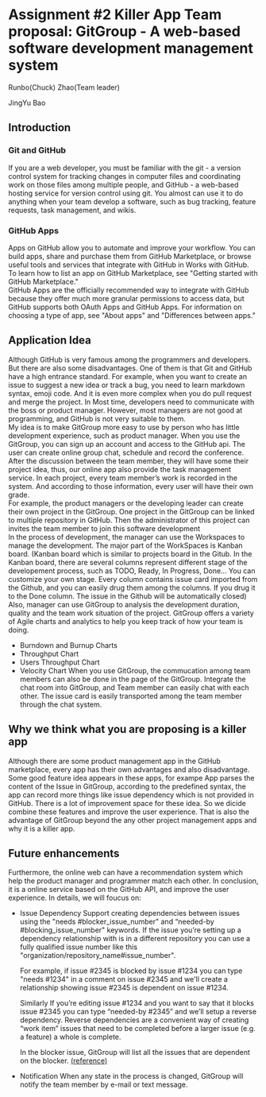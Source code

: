 # Assignment #2 Killer App Team proposal: GitGroup - A web-based software development management system

Runbo(Chuck) Zhao(Team leader)

JingYu Bao

## Introduction

### Git and GitHub

If you are a web developer, you must be familiar with the git - a version control system for tracking changes in computer files and coordinating work on those files among multiple people, and GitHub - a web-based hosting service for version control using git. You almost can use it to do anything when your team develop a software, such as bug tracking, feature requests, task management, and wikis.

### GitHub Apps

Apps on GitHub allow you to automate and improve your workflow. You can build apps, share and purchase them from GitHub Marketplace, or browse useful tools and services that integrate with GitHub in Works with GitHub. To learn how to list an app on GitHub Marketplace, see "Getting started with GitHub Marketplace."<br>
GitHub Apps are the officially recommended way to integrate with GitHub because they offer much more granular permissions to access data, but GitHub supports both OAuth Apps and GitHub Apps. For information on choosing a type of app, see "About apps" and "Differences between apps."

## Application Idea

Although GitHub is very famous among the programmers and developers. But there are also some disadvantages. One of them is that Git and GitHub have a high entrance standard. For example, when you want to create an issue to suggest a new idea or track a bug, you need to learn markdown
syntax, emoji code. And it is even more complex when you do pull request and merge the project. In Most time, developers need to communicate with the boss or product manager. However, most managers are not good at programming, and GitHub is not very suitable to them. <br>
My idea is to make GitGroup more easy to use by person who has little development experience, such as product manager. When you use the GitGroup, you can sign up an account and access to the GitHub api. The user can create online group chat, schedule and record the conference. After the discussion between the team member, they will have some their project idea, thus, our online app also provide the task management service. In each project, every team member’s work is recorded in the system. And according to those information, every user will have their own grade. <br>
For example, the product managers or the developing leader can create their own project in the GitGroup. One project in the GitGroup can be linked to multiple repository in GitHub. Then the administrator of this project can invites the team member to join this software development<br>
In the process of development, the manager can use the Workspaces to manage the development. The major part of the WorkSpaces is Kanban board. (Kanban board which is similar to projects board in the Gitub. In the Kanban board, there are several columns represent different stage of the developement process, such as TODO, Ready, In Progress, Done... You can customize your own stage. Every column contains issue card imported from the Github, and you can easily drug them among the columns. If you drug it to the Done column. The issue in the Github will be automatically closed) <br>
Also, manager can use GitGroup to analysis the development duration, quality and the team work situation of the project. GitGroup offers a variety of Agile charts and analytics to help you keep track of how your team is doing.

- Burndown and Burnup Charts
- Throughput Chart
- Users Throughput Chart
- Velocity Chart
  When you use GitGroup, the commucation among team members can also be done in the page of the GitGroup. Integrate the chat room into GitGroup, and Team member can easily chat with each other.
  The issue card is easily transported among the team member through the chat system.

## Why we think what you are proposing is a killer app

Although there are some product management app in the GitHub marketplace, every app has their own advantages and also disadvantage. Some good feature idea appears in these apps, for exampe App parses the content of the Issue in GitGroup, according to the predefined syntax, the app can record more things like issue dependency which is not provided in GitHub. There is a lot of improvement space for these idea. So we dicide combine these features and improve the user experience. That is also the advantage of GitGroup beyond the any other project management apps and why it is a killer app.

## Future enhancements

Furthermore, the online web can have a recommendation system which help the product manager and programmer match each other. In conclusion, it is a online service based on the GitHub API, and improve the user experience.
In details, we will foucus on:

- Issue Dependency
  Support creating dependencies between issues using the "needs #blocker_issue_number" and “needed-by #blocking_issue_number" keywords. If the issue you’re setting up a dependency relationship with is in a different repository you can use a fully qualified issue number like this "organization/repository_name#issue_number".

  For example, if issue #2345 is blocked by issue #1234 you can type "needs #1234" in a comment on issue #2345 and we'll create a relationship showing issue #2345 is dependent on issue #1234.

  Similarly If you’re editing issue #1234 and you want to say that it blocks issue #2345 you can type “needed-by #2345” and we’ll setup a reverse dependency. Reverse dependencies are a convenient way of creating “work item” issues that need to be completed before a larger issue (e.g. a feature) a whole is complete.

  In the blocker issue, GitGroup will list all the issues that are dependent on the blocker.
  [(reference)](https://docs.codetree.com/article/8-dependencies)

- Notification
  When any state in the process is changed, GitGroup will notify the team member by e-mail or text message.
